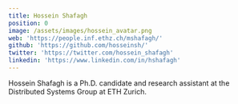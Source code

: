 ```yaml
---
title: Hossein Shafagh
position: 0
image: /assets/images/hossein_avatar.png
web: 'https://people.inf.ethz.ch/mshafagh/'
github: 'https://github.com/hosseinsh/'
twitter: 'https://twitter.com/hossein_shafagh'
linkedin: 'https://www.linkedin.com/in/hshafagh'
---
```


Hossein Shafagh is a Ph.D. candidate and research assistant at the Distributed Systems Group at ETH Zurich. 